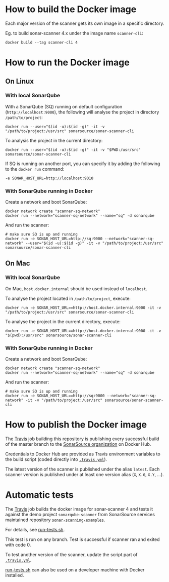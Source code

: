 # How to build the Docker image

Each major version of the scanner gets its own image in a specific directory.

Eg. to build sonar-scanner 4.x under the image name `scanner-cli`:

```
docker build --tag scanner-cli 4
```

# How to run the Docker image

## On Linux

### With local SonarQube

With a SonarQube (SQ) running on default configuration (`http://localhost:9000`), the following will analyse the project in directory `/path/to/project`:

```
docker run --user="$(id -u):$(id -g)" -it -v "/path/to/project:/usr/src" sonarsource/sonar-scanner-cli
```

To analysis the project in the current directory:

```
docker run --user="$(id -u):$(id -g)" -it -v "$PWD:/usr/src" sonarsource/sonar-scanner-cli
```

If SQ is running on another port, you can specify it by adding the following to the `docker run` command:

```
-e SONAR_HOST_URL=http://localhost:9010
```

### With SonarQube running in Docker

Create a network and boot SonarQube:

```
docker network create "scanner-sq-network"
docker run --network="scanner-sq-network" --name="sq" -d sonarqube
```

And run the scanner:

```
# make sure SQ is up and running
docker run -e SONAR_HOST_URL=http://sq:9000 --network="scanner-sq-network" --user="$(id -u):$(id -g)" -it -v "/path/to/project:/usr/src" sonarsource/sonar-scanner-cli
```

## On Mac

### With local SonarQube

On Mac, `host.docker.internal` should be used instead of `localhost`.

To analyse the project located in `/path/to/project`, execute:

```
docker run -e SONAR_HOST_URL==http://host.docker.internal:9000 -it -v "/path/to/project:/usr/src" sonarsource/sonar-scanner-cli
```

To analyse the project in the current directory, execute:

```
docker run -e SONAR_HOST_URL==http://host.docker.internal:9000 -it -v "$(pwd):/usr/src" sonarsource/sonar-scanner-cli
```

### With SonarQube running in Docker

Create a network and boot SonarQube:

```
docker network create "scanner-sq-network"
docker run --network="scanner-sq-network" --name="sq" -d sonarqube
```

And run the scanner:

```
# make sure SQ is up and running
docker run -e SONAR_HOST_URL==http://sq:9000 --network="scanner-sq-network" -it -v "/path/to/project:/usr/src" sonarsource/sonar-scanner-cli
```

# How to publish the Docker image

The [Travis](https://travis-ci.org/SonarSource/sonar-scanner-cli-docker) job building this repository is publishing every successful build of the master branch to the [SonarSource organization](https://hub.docker.com/r/sonarsource/sonar-scanner-cli) on Docker Hub.

Credentials to Docker Hub are provided as Travis environment variables to the build script (coded directly into [`.travis.yml`](.travis.yml)).

The latest version of the scanner is published under the alias `latest`. Each scanner version is published under at least one version alias (`X`, `X.0`, `X.Y`, ...).

# Automatic tests

The [Travis](https://travis-ci.org/SonarSource/sonar-scanner-cli-docker) job builds the docker image for sonar-scanner 4 and tests it against the demo project `sonarqube-scanner` from SonarSource services maintained repository [`sonar-scanning-examples`](https://github.com/SonarSource/sonar-scanning-examples).

For details, see [run-tests.sh](run-tests.sh).

This test is run on any branch. Test is successful if scanner ran and exited with code 0.

To test another version of the scanner, update the script part of [`.travis.yml`](.travis.yml).

[run-tests.sh](run-tests.sh) can also be used on a developer machine with Docker installed.
